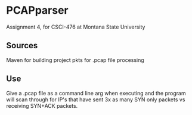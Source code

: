 # PCAPparser
Assignment 4, for CSCI-476 at Montana State University

## Sources
Maven for building project 
pkts for .pcap file processing

## Use
Give a .pcap file as a command line arg when executing and the program will scan through for IP's that have sent 3x as many SYN only
packets vs receiving SYN+ACK packets.

